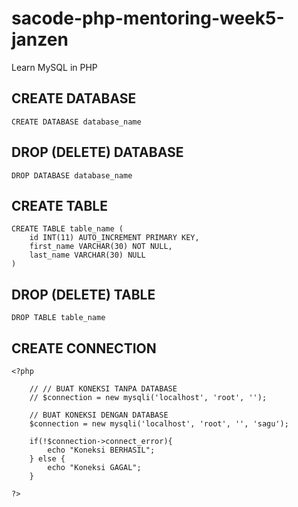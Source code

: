 # sacode-php-mentoring-week5-janzen
Learn MySQL in PHP


## CREATE DATABASE

	CREATE DATABASE database_name

## DROP (DELETE) DATABASE
	
	DROP DATABASE database_name

## CREATE TABLE

	CREATE TABLE table_name (
		id INT(11) AUTO_INCREMENT PRIMARY KEY,
	    first_name VARCHAR(30) NOT NULL,
	    last_name VARCHAR(30) NULL
	)

## DROP (DELETE) TABLE

	DROP TABLE table_name


## CREATE CONNECTION

	<?php 
	
		// // BUAT KONEKSI TANPA DATABASE
		// $connection = new mysqli('localhost', 'root', '');

		// BUAT KONEKSI DENGAN DATABASE
		$connection = new mysqli('localhost', 'root', '', 'sagu');

		if(!$connection->connect_error){
			echo "Koneksi BERHASIL";
		} else {
			echo "Koneksi GAGAL";
		}

	?>